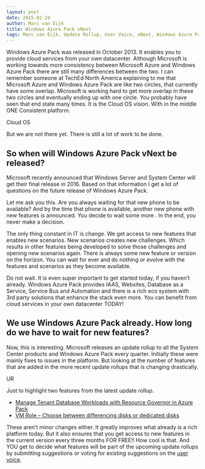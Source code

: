 ```yaml
---
layout: post
date: 2015-02-19
author: Marc van Eijk
title: Windows Azure Pack vNext
tags: Marc van Eijk, Update Rollup, User Voice, vNext, Windows Azure Pack
---
```

Windows Azure Pack was released in October 2013. It enables you to provide cloud services from your own datacenter. Although Microsoft is working towards more consistency between Microsoft Azure and Windows Azure Pack there are still many differences between the two. I can remember someone at TechEd North America explaining to me that Microsoft Azure and Windows Azure Pack are like two circles, that currently have some overlap. Microsoft is working hard to get more overlap in these two circles and eventually ending up with one circle. You probably have seen that end state many times. It is the Cloud OS vision. With in the middle ONE Consistent platform.

Cloud OS

But we are not there yet. There is still a lot of work to be done.

## So when will Windows Azure Pack vNext be released?

Microsoft recently announced that Windows Server and System Center will get their final release in 2016. Based on that information I get a lot of questions on the future release of Windows Azure Pack.

Let me ask you this. Are you always waiting for that new phone to be available? And by the time that phone is available, another new phone with new features is announced. You decide to wait some more . In the end, you never make a decision.

The only thing constant in IT is change. We get access to new features that enables new scenarios. New scenarios creates new challenges. Which results in other features being developed to solve those challenges and opening new scenarios again. There is always some new feature or version on the horizon. You can wait for ever and do nothing or evolve with the features and scenarios as they become available.

Do not wait. It is even super important to get started today, if you haven’t already. Windows Azure Pack provides IAAS, Websites, Database as a Service, Service Bus and Automation and there is a rich eco system with 3rd party solutions that enhance the stack even more. You can benefit from cloud services in your own datacenter TODAY!

## We use Windows Azure Pack already. How long do we have to wait for new features?

Now, this is interesting. Microsoft releases an update rollup to all the System Center products and Windows Azure Pack every quarter. Initially these were mainly fixes to issues in the platform. But looking at the number of features that are added in the more recent update rollups that is changing drastically.

UR

Just to highlight two features from the latest update rollup.
- [Manage Tenant Database Workloads with Resource Governor in Azure Pack](http://blogs.technet.com/b/privatecloud/archive/2015/02/16/manage-tenant-database-workloads-with-resource-governor-in-azure-pack.aspx)
- [VM Role – Choose between differencing disks or dedicated disks](http://www.hyper-v.nu/archives/mvaneijk/2015/02/windows-azure-pack-vm-role-choose-between-differencing-disks-or-dedicated-disks/)

These aren’t minor changes either. It greatly improves what already is a rich platform today. But it also ensures that you get access to new features in the current version every three months FOR FREE!! How cool is that. And YOU get to decide what features will be part of the upcoming update rollups by submitting suggestions or voting for existing suggestions on the [user voice](http://feedback.azure.com/forums/255259-azure-pack).
